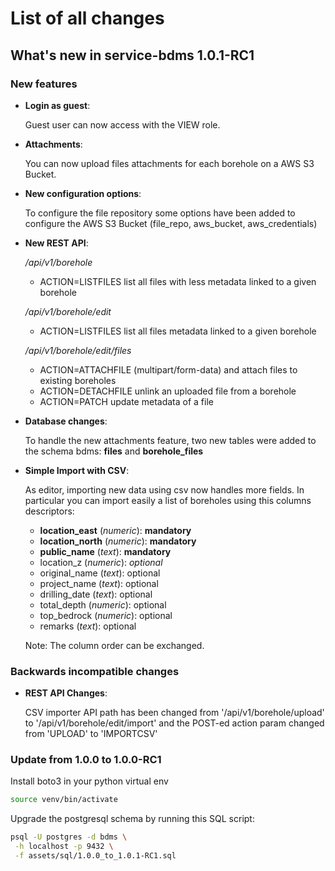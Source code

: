 # List of all changes

## What's new in service-bdms 1.0.1-RC1

### New features

 - **Login as guest**: 
   
   Guest user can now access with the VIEW role.

 - **Attachments**: 
   
   You can now upload files attachments for each borehole on a AWS S3 Bucket.

 - **New configuration options**:
   
   To configure the file repository some options have been added to configure
   the AWS S3 Bucket (file_repo, aws_bucket, aws_credentials)

 - **New REST API**:

   */api/v1/borehole*

   - ACTION=LISTFILES list all files with less metadata linked to a given borehole

   */api/v1/borehole/edit*

   - ACTION=LISTFILES list all files metadata linked to a given borehole 
   
   */api/v1/borehole/edit/files*

   - ACTION=ATTACHFILE (multipart/form-data) and attach files to existing boreholes
   - ACTION=DETACHFILE unlink an uploaded file from a borehole
   - ACTION=PATCH update metadata of a file


 - **Database changes**:
   
   To handle the new attachments feature, two new tables were added to the
   schema bdms: **files** and **borehole_files**

 - **Simple Import with CSV**:
   
   As editor, importing new data using csv now handles more fields. In particular you can import easily a list of boreholes using this columns descriptors:

   - **location_east** (*numeric*): **mandatory**
   - **location_north** (*numeric*): **mandatory**
   - **public_name** (*text*): **mandatory**
   - location_z (*numeric*): *optional*
   - original_name (*text*): optional
   - project_name (*text*): optional
   - drilling_date (*text*): optional
   - total_depth (*numeric*): optional
   - top_bedrock (*numeric*): optional
   - remarks (*text*): optional

   Note: The column order can be exchanged.

### Backwards incompatible changes

 - **REST API Changes**:
   
   CSV importer API path has been changed from '/api/v1/borehole/upload' to
   '/api/v1/borehole/edit/import' and the POST-ed action param changed from
   'UPLOAD' to 'IMPORTCSV'

### Update from 1.0.0 to 1.0.0-RC1

Install boto3 in your python virtual env

```bash
source venv/bin/activate
```

Upgrade the postgresql schema by running this SQL script:

```bash
psql -U postgres -d bdms \
 -h localhost -p 9432 \
 -f assets/sql/1.0.0_to_1.0.1-RC1.sql
```
